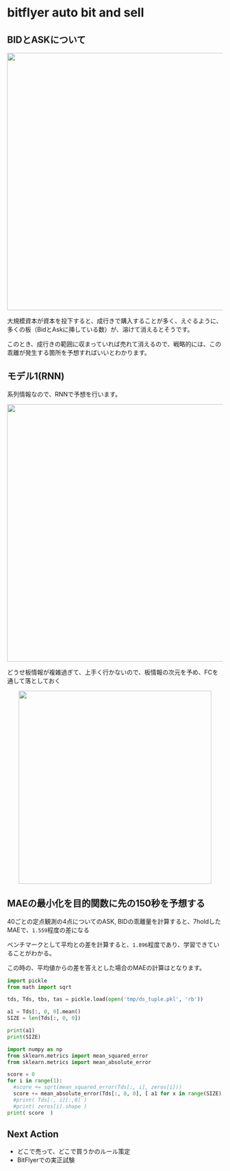 # bitflyer auto bit and sell 

## BIDとASKについて
<div align="center">
  <img width="600px" src="https://d2mxuefqeaa7sj.cloudfront.net/s_3A7AF7713DCD72B55C56C67EC74231E0AA5475959E8D5F94A00EC0CFD8EAA0EE_1530429886760_image.png">
</div>

大規模資本が資本を投下すると、成行きで購入することが多く、えぐるように、多くの板（BidとAskに挿している数）が、溶けて消えるとそうです。

このとき、成行きの範囲に収まっていれば売れて消えるので、戦略的には、この乖離が発生する箇所を予想すればいいとわかります。  

## モデル1(RNN)
系列情報なので、RNNで予想を行います。
<div align="center">
  <img width="600px" src="https://d2mxuefqeaa7sj.cloudfront.net/s_3A7AF7713DCD72B55C56C67EC74231E0AA5475959E8D5F94A00EC0CFD8EAA0EE_1530431038030_image.png">
</div>

どうせ板情報が複雑過ぎて、上手く行かないので、板情報の次元を予め、FCを通して落としておく
<div align="center">
  <img width="450px" src="https://d2mxuefqeaa7sj.cloudfront.net/s_3A7AF7713DCD72B55C56C67EC74231E0AA5475959E8D5F94A00EC0CFD8EAA0EE_1530433750649_image.png">
</div>

## MAEの最小化を目的関数に先の150秒を予想する

40ごとの定点観測の4点についてのASK, BIDの乖離量を計算すると、7holdしたMAEで、`1.559`程度の差になる

ベンチマークとして平均との差を計算すると、`1.896`程度であり、学習できていることがわかる。  

この時の、平均値からの差を答えとした場合のMAEの計算はとなります。  

```python
import pickle
from math import sqrt

tds, Tds, tbs, tas = pickle.load(open('tmp/ds_tuple.pkl', 'rb'))

a1 = Tds[:, 0, 0].mean()
SIZE = len(Tds[:, 0, 0])

print(a1)
print(SIZE)

import numpy as np
from sklearn.metrics import mean_squared_error
from sklearn.metrics import mean_absolute_error

score = 0
for i in range(1):
  #score += sqrt(mean_squared_error(Tds[:, i], zeros[i]))
  score += mean_absolute_error(Tds[:, 0, 0], [ a1 for x in range(SIZE) ] )
  #print( Tds[:, i][:,0] )
  #print( zeros[i].shape )
print( score  )

```

## Next Action
 - どこで売って、どこで買うかのルール策定
 - BitFlyerでの実正試験
